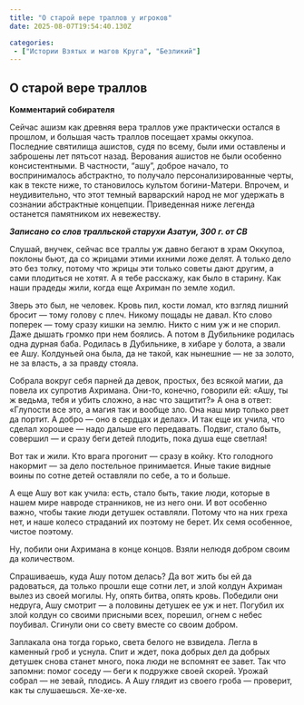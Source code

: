 ```yaml
---
title: "О старой вере траллов у игроков"
date: 2025-08-07T19:54:40.130Z

categories:
 - ["Истории Взятых и магов Круга", "Безликий"]
---
```


О старой вере траллов
---------------------

**Комментарий собирателя**

Сейчас ашизм как древняя вера траллов уже практически остался в прошлом,
и большая часть траллов посещает храмы оккупоа. Последние святилища
ашистов, судя по всему, были ими оставлены и заброшены лет пятьсот
назад. Верования ашистов не были особенно консистентными. В частности,
“ашу”, доброе начало, то воспринималось абстрактно, то получало
персонализированные черты, как в тексте ниже, то становилось культом
богини-Матери. Впрочем, и неудивительно, что этот темный варварский
народ не мог удержать в сознании абстрактные концепции. Приведенная ниже
легенда останется памятником их невежеству.

***Записано со слов тралльской старухи Азатуи, 300 г. от СВ***

Слушай, внучек, сейчас все траллы уж давно бегают в храм Оккупоа,
поклоны бьют, да со жрицами этими ихними ложе делят. А только дело это
без толку, потому что жрицы эти только советы дают другим, а сами
плодиться не хотят. А я тебе расскажу, как было в старину. Как наши
прадеды жили, когда еще Ахриман по земле ходил.

Зверь это был, не человек. Кровь пил, кости ломал, кто взгляд лишний
бросит — тому голову с плеч. Никому пощады не давал. Кто слово поперек —
тому сразу кишки на землю. Никто с ним уж и не спорил. Даже дышать
громко при нем боялись. А потом в Дубильнике родилась одна дурная баба.
Родилась в Дубильнике, в хибаре у болота, а звали ее Ашу. Колдуньей она
была, да не такой, как нынешние — не за золото, не за власть, а за
правду стояла.

Собрала вокруг себя парней да девок, простых, без всякой магии, да
повела их супротив Ахримана. Они-то, конечно, говорили ей: «Ашу, ты ж
ведьма, тебя и убить сложно, а нас что защитит?» А она в ответ:
«Глупости все это, а магия так и вообще зло. Она наш мир только рвет да
портит. А добро — оно в сердцах и делах». И так еще их учила, что сделал
хорошее — надо дальше его передавать. Подвиг, стало быть, совершил — и
сразу беги детей плодить, пока душа еще светлая!

Вот так и жили. Кто врага прогонит — сразу в койку. Кто голодного
накормит — за дело постельное принимается. Иные такие видные воины по
сотне детей оставляли по себе, а то и больше.

А еще Ашу вот как учила: есть, стало быть, такие люди, которые в нашем
мире навроде странников, не из него они. И вот особенно важно, чтобы
такие люди детушек оставляли. Потому что на них греха нет, и наше колесо
страданий их поэтому не берет. Их семя особенное, чистое поэтому.

Ну, побили они Ахримана в конце концов. Взяли нелюдя добром своим да
количеством.

Спрашиваешь, куда Ашу потом делась? Да вот жить бы ей да радоваться, да
только прошли еще сотни лет, и злой колдун Ахриман вылез из своей
могилы. Ну, опять битва, опять кровь. Победили они недруга, Ашу смотрит
— а половины детушек ее уж и нет. Погубил их злой колдун со своими
присными всех, порешил, огнем с небес поубивал. Сгинули они со свету
вместе со своим добром.

Заплакала она тогда горько, света белого не взвидела. Легла в каменный
гроб и уснула. Спит и ждет, пока добрых дел да добрых детушек снова
станет много, пока люди не вспомнят ее завет. Так что запомни: помог
соседу — беги к подружке своей скорей. Урожай собрал — не зевай,
плодись. А Ашу глядит из своего гроба — проверит, как ты слушаешься.
Хе-хе-хе.
